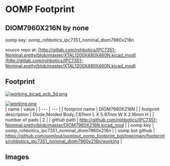 # OOMP Footprint  
## DIOM7960X216N  by none  
  
oomp key: oomp_rohbotics_ipc7351_nominal_diom7960x216n  
  
source repo at: [http://gitlab.com/rohbotics/IPC7351-Nominal.pretty/blob/master/XTAL1200X480X460N.kicad_mod](http://gitlab.com/rohbotics/IPC7351-Nominal.pretty/blob/master/XTAL1200X480X460N.kicad_mod)  
## Footprint  
  
[![working_kicad_pcb_3d.png](working_kicad_pcb_3d_600.png)](working_kicad_pcb_3d.png)  
  
[![working.png](working_600.png)](working.png)  
| name | value | 
| --- | --- | 
| footprint name | DIOM7960X216N | 
| footprint description | Diode,Molded Body;7.87mm L X 5.97mm W X 2.16mm H | 
| number of pads | 2 | 
| github path | http://github.com/rohbotics/IPC7351-Nominal.pretty/blob/master/DIOM7960X216N.kicad_mod | 
| oomp key | oomp_rohbotics_ipc7351_nominal_diom7960x216n | 
| oomp bot github | https://github.com/oomlout/oomlout_oomp_footprint_bot/tree/main/footprints/rohbotics_ipc7351_nominal_diom7960x216n/working | 
## Images  
